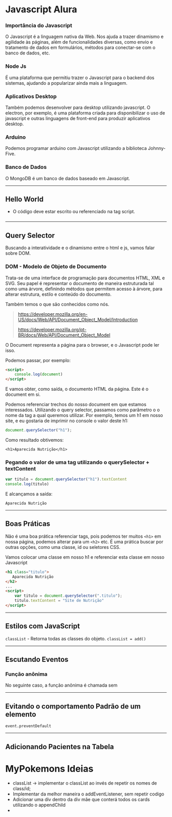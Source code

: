 # Javascript Alura 

### Importância do Javascript

O Javascript é a linguagem nativa da Web. Nos ajuda a trazer dinamismo e agilidade às páginas, além de funcionalidades diversas, como envio e tratamento de dados em formulários, métodos para conectar-se com o banco de dados, etc.

### Node Js

É uma plataforma que permitiu trazer o Javascript para o backend dos sistemas, ajudando a popularizar ainda mais a linguagem.

### Aplicativos Desktop

Também podemos desenvolver para desktop utilizando javascript. O electron, por exemplo, é uma plataforma criada para disponibilizar o uso de javascript e outras linguagens de front-end para produzir aplicativos desktop. 

### Arduino

Podemos programar arduino com Javascript utilizando a biblioteca Johnny-Five.

### Banco de Dados

O MongoDB é um banco de dados baseado em Javascript.

---

## Hello World

- O código deve estar escrito ou referenciado na tag script.

### 

---

## Query Selector

Buscando a interatividade e o dinamismo entre o html e js, vamos falar sobre DOM.

### DOM - Modelo de Objeto de Documento

Trata-se de uma interface de programação para documentos HTML, XML e SVG. Seu papel é representar o documento de maneira estruturada tal como uma árvore, definindo métodos que permitem acesso à árvore, para alterar estrutura, estilo e conteúdo do documento.

Também temos o que são conhecidos como nós. 

> https://developer.mozilla.org/en-US/docs/Web/API/Document_Object_Model/Introduction
>
> https://developer.mozilla.org/pt-BR/docs/Web/API/Document_Object_Model

O Document representa a página para o browser, e o Javascript pode ler isso. 

Podemos passar, por exemplo:

```html
<script>
    console.log(document)
</script>
```

E vamos obter, como saída, o documento HTML da página. Este é o document em si. 

Podemos referenciar trechos do nosso document em que estamos interessados. Utilizando o query selector, passamos como parâmetro o o nome da tag a qual queremos utilizar. Por exemplo, temos um h1 em nosso site, e eu gostaria de imprimir no console o valor deste h1:

```js
document.querySelector("h1");
```

Como resultado obtivemos:

```
<h1>Aparecida Nutrição</h1>
```

### Pegando o valor de uma tag utilizando o querySelector + textContent

```javascript
var titulo = document.querySelector("h1").textContent
console.log(titulo)
```

E alcançamos a saída:

```
Aparecida Nutrição
```

---

## Boas Práticas

Não é uma boa prática referenciar tags, pois podemos ter muitos `<h1>` em nossa página, podemos alterar para um `<h2>` etc. É uma prática buscar por outras opções, como uma classe, id ou seletores CSS.

Vamos colocar uma classe em nosso h1 e referenciar esta classe em nosso Javascript

```html
<h1 class="titulo">
   Aparecida Nutrição
</h2>
...
<script>
	var titulo = document.querySelector(".titulo");
    titulo.textContent = "Site de Nutrição"
</script>
```

---

## Estilos com JavaScript

`classList` - Retorna todas as classes do objeto.
`classList = add()`

---

## Escutando Eventos

### Função anônima

No seguinte caso, a função anônima é chamada sem 

---

## Evitando o comportamento Padrão de um elemento

`event.preventDefault`

---

## Adicionando Pacientes na Tabela









# MyPokemons Ideias

- classList → implementar o classList ao invés de repetir os nomes de class/id;
- Implementar da melhor maneira o addEventListener, sem repetir codigo
- Adicionar uma div dentro da div mãe que conterá todos os cards utilizando o appendChild
- 
